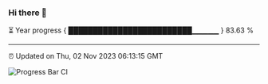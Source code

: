 ### Hi there 👋

⏳ Year progress { █████████████████████████▁▁▁▁▁ } 83.63 %

---

⏰ Updated on Thu, 02 Nov 2023 06:13:15 GMT

![Progress Bar CI](https://github.com/liununu/liununu/workflows/Progress%20Bar%20CI/badge.svg)
